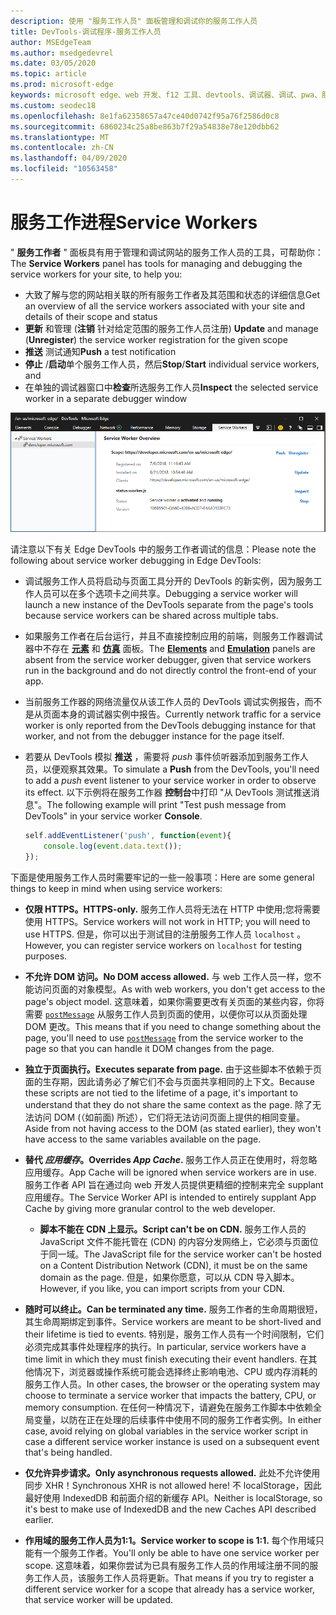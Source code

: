 ```yaml
---
description: 使用 "服务工作人员" 面板管理和调试你的服务工作人员
title: DevTools-调试程序-服务工作人员
author: MSEdgeTeam
ms.author: msedgedevrel
ms.date: 03/05/2020
ms.topic: article
ms.prod: microsoft-edge
keywords: microsoft edge、web 开发、f12 工具、devtools、调试器、调试、pwa、服务工作人员、缓存 api
ms.custom: seodec18
ms.openlocfilehash: 8e1fa62358657a47ce40d0742f95a76f2586d0c8
ms.sourcegitcommit: 6860234c25a8be863b7f29a54838e78e120dbb62
ms.translationtype: MT
ms.contentlocale: zh-CN
ms.lasthandoff: 04/09/2020
ms.locfileid: "10563458"
---
```

# <span data-ttu-id="bfa81-104">服务工作进程</span><span class="sxs-lookup"><span data-stu-id="bfa81-104">Service Workers</span></span>

<span data-ttu-id="bfa81-105">" **服务工作者** " 面板具有用于管理和调试网站的服务工作人员的工具，可帮助你：</span><span class="sxs-lookup"><span data-stu-id="bfa81-105">The **Service Workers** panel has tools for managing and debugging the service workers for your site, to help you:</span></span>

 - <span data-ttu-id="bfa81-106">大致了解与您的网站相关联的所有服务工作者及其范围和状态的详细信息</span><span class="sxs-lookup"><span data-stu-id="bfa81-106">Get an overview of all the service workers associated with your site and details of their scope and status</span></span>
 - <span data-ttu-id="bfa81-107">**更新** 和管理 (**注销** 针对给定范围的服务工作人员注册) </span><span class="sxs-lookup"><span data-stu-id="bfa81-107">**Update** and manage (**Unregister**) the service worker registration for the given scope</span></span>
 - <span data-ttu-id="bfa81-108">**推送** 测试通知</span><span class="sxs-lookup"><span data-stu-id="bfa81-108">**Push** a test notification</span></span>
 - <span data-ttu-id="bfa81-109">**停止** /**启动**单个服务工作人员，然后</span><span class="sxs-lookup"><span data-stu-id="bfa81-109">**Stop**/**Start** individual service workers, and</span></span>
 - <span data-ttu-id="bfa81-110">在单独的调试器窗口中**检查**所选服务工作人员</span><span class="sxs-lookup"><span data-stu-id="bfa81-110">**Inspect** the selected service worker in a separate debugger window</span></span>

![服务工作人员概述窗格](./media/service_worker.png)

<span data-ttu-id="bfa81-112">请注意以下有关 Edge DevTools 中的服务工作者调试的信息：</span><span class="sxs-lookup"><span data-stu-id="bfa81-112">Please note the following about service worker debugging in Edge DevTools:</span></span>

 - <span data-ttu-id="bfa81-113">调试服务工作人员将启动与页面工具分开的 DevTools 的新实例，因为服务工作人员可以在多个选项卡之间共享。</span><span class="sxs-lookup"><span data-stu-id="bfa81-113">Debugging a service worker will launch a new instance of the  DevTools separate from the page's tools because service workers can be shared across multiple tabs.</span></span>
 - <span data-ttu-id="bfa81-114">如果服务工作者在后台运行，并且不直接控制应用的前端，则服务工作器调试器中不存在 [**元素**](./elements.md) 和 [**仿真**](./emulation.md) 面板。</span><span class="sxs-lookup"><span data-stu-id="bfa81-114">The [**Elements**](./elements.md) and [**Emulation**](./emulation.md) panels are absent from the service worker debugger, given that service workers run in the background and do not directly control the front-end of your app.</span></span>
 - <span data-ttu-id="bfa81-115">当前服务工作器的网络流量仅从该工作人员的 DevTools 调试实例报告，而不是从页面本身的调试器实例中报告。</span><span class="sxs-lookup"><span data-stu-id="bfa81-115">Currently network traffic for a service worker is only reported from the  DevTools debugging instance for that worker, and not from the debugger instance for the page itself.</span></span>
 - <span data-ttu-id="bfa81-116">若要从 DevTools 模拟 **推送** ，需要将 *push* 事件侦听器添加到服务工作人员，以便观察其效果。</span><span class="sxs-lookup"><span data-stu-id="bfa81-116">To simulate a **Push** from the DevTools, you'll need to add a *push* event listener to your service worker in order to observe its effect.</span></span> <span data-ttu-id="bfa81-117">以下示例将在服务工作器 **控制台**中打印 "从 DevTools 测试推送消息"。</span><span class="sxs-lookup"><span data-stu-id="bfa81-117">The following example will print "Test push message from DevTools" in your service worker **Console**.</span></span>

   ```JavaScript
   self.addEventListener('push', function(event){
       console.log(event.data.text());
   });
   ```

<span data-ttu-id="bfa81-118">下面是使用服务工作人员时需要牢记的一些一般事项：</span><span class="sxs-lookup"><span data-stu-id="bfa81-118">Here are some general things to keep in mind when using service workers:</span></span>

- **<span data-ttu-id="bfa81-119">仅限 HTTPS。</span><span class="sxs-lookup"><span data-stu-id="bfa81-119">HTTPS-only.</span></span>** <span data-ttu-id="bfa81-120">服务工作人员将无法在 HTTP 中使用;您将需要使用 HTTPS。</span><span class="sxs-lookup"><span data-stu-id="bfa81-120">Service workers will not work in HTTP; you will need to use HTTPS.</span></span> <span data-ttu-id="bfa81-121">但是，你可以出于测试目的注册服务工作人员 `localhost` 。</span><span class="sxs-lookup"><span data-stu-id="bfa81-121">However, you can register service workers on `localhost` for testing purposes.</span></span>

- **<span data-ttu-id="bfa81-122">不允许 DOM 访问。</span><span class="sxs-lookup"><span data-stu-id="bfa81-122">No DOM access allowed.</span></span>** <span data-ttu-id="bfa81-123">与 web 工作人员一样，您不能访问页面的对象模型。</span><span class="sxs-lookup"><span data-stu-id="bfa81-123">As with web workers, you don't get access to the page's object model.</span></span> <span data-ttu-id="bfa81-124">这意味着，如果你需要更改有关页面的某些内容，你将需要 [`postMessage`](https://developer.mozilla.org/docs/Web/API/Worker/postMessage) 从服务工作人员到页面的使用，以便你可以从页面处理 DOM 更改。</span><span class="sxs-lookup"><span data-stu-id="bfa81-124">This means that if you need to change something about the page, you'll need to use [`postMessage`](https://developer.mozilla.org/docs/Web/API/Worker/postMessage) from the service worker to the page so that you can handle it DOM changes from the page.</span></span>

- **<span data-ttu-id="bfa81-125">独立于页面执行。</span><span class="sxs-lookup"><span data-stu-id="bfa81-125">Executes separate from page.</span></span>** <span data-ttu-id="bfa81-126">由于这些脚本不依赖于页面的生存期，因此请务必了解它们不会与页面共享相同的上下文。</span><span class="sxs-lookup"><span data-stu-id="bfa81-126">Because these scripts are not tied to the lifetime of a page, it's important to understand that they do not share the same context as the page.</span></span> <span data-ttu-id="bfa81-127">除了无法访问 DOM (（如前面) 所述），它们将无法访问页面上提供的相同变量。</span><span class="sxs-lookup"><span data-stu-id="bfa81-127">Aside from not having access to the DOM (as stated earlier), they won't have access to the same variables available on the page.</span></span>

- **<span data-ttu-id="bfa81-128">替代 *应用缓存*。</span><span class="sxs-lookup"><span data-stu-id="bfa81-128">Overrides *App Cache*.</span></span>** <span data-ttu-id="bfa81-129">服务工作人员正在使用时，将忽略应用缓存。</span><span class="sxs-lookup"><span data-stu-id="bfa81-129">App Cache will be ignored when service workers are in use.</span></span> <span data-ttu-id="bfa81-130">服务工作者 API 旨在通过向 web 开发人员提供更精细的控制来完全 supplant 应用缓存。</span><span class="sxs-lookup"><span data-stu-id="bfa81-130">The Service Worker API is intended to entirely supplant App Cache  by giving more granular control to the web developer.</span></span>

  - **<span data-ttu-id="bfa81-131">脚本不能在 CDN 上显示。</span><span class="sxs-lookup"><span data-stu-id="bfa81-131">Script can't be on CDN.</span></span>** <span data-ttu-id="bfa81-132">服务工作人员的 JavaScript 文件不能托管在 (CDN) 的内容分发网络上，它必须与页面位于同一域。</span><span class="sxs-lookup"><span data-stu-id="bfa81-132">The JavaScript file for the service worker can't be hosted on a Content Distribution Network (CDN), it must be on the same domain as the page.</span></span> <span data-ttu-id="bfa81-133">但是，如果你愿意，可以从 CDN 导入脚本。</span><span class="sxs-lookup"><span data-stu-id="bfa81-133">However, if you like, you can import scripts from your CDN.</span></span>

- **<span data-ttu-id="bfa81-134">随时可以终止。</span><span class="sxs-lookup"><span data-stu-id="bfa81-134">Can be terminated any time.</span></span>** <span data-ttu-id="bfa81-135">服务工作者的生命周期很短，其生命周期绑定到事件。</span><span class="sxs-lookup"><span data-stu-id="bfa81-135">Service workers are meant to be short-lived and their lifetime is tied to events.</span></span> <span data-ttu-id="bfa81-136">特别是，服务工作人员有一个时间限制，它们必须完成其事件处理程序的执行。</span><span class="sxs-lookup"><span data-stu-id="bfa81-136">In particular, service workers have a time limit in which they must finish executing their event handlers.</span></span> <span data-ttu-id="bfa81-137">在其他情况下，浏览器或操作系统可能会选择终止影响电池、CPU 或内存消耗的服务工作人员。</span><span class="sxs-lookup"><span data-stu-id="bfa81-137">In other cases, the browser or the operating system may choose to terminate a service worker that impacts the battery, CPU, or memory consumption.</span></span> <span data-ttu-id="bfa81-138">在任何一种情况下，请避免在服务工作脚本中依赖全局变量，以防在正在处理的后续事件中使用不同的服务工作者实例。</span><span class="sxs-lookup"><span data-stu-id="bfa81-138">In either case, avoid relying on global variables in the service worker script in case a different service worker instance is used on a subsequent event that's being handled.</span></span>

- **<span data-ttu-id="bfa81-139">仅允许异步请求。</span><span class="sxs-lookup"><span data-stu-id="bfa81-139">Only asynchronous requests allowed.</span></span>** <span data-ttu-id="bfa81-140">此处不允许使用同步 XHR！</span><span class="sxs-lookup"><span data-stu-id="bfa81-140">Synchronous XHR is not allowed here!</span></span> <span data-ttu-id="bfa81-141">不 localStorage，因此最好使用 IndexedDB 和前面介绍的新缓存 API。</span><span class="sxs-lookup"><span data-stu-id="bfa81-141">Neither is localStorage, so it's best to make use of IndexedDB and the new Caches API described earlier.</span></span>

- **<span data-ttu-id="bfa81-142">作用域的服务工作人员为1:1。</span><span class="sxs-lookup"><span data-stu-id="bfa81-142">Service worker to scope is 1:1.</span></span>** <span data-ttu-id="bfa81-143">每个作用域只能有一个服务工作者。</span><span class="sxs-lookup"><span data-stu-id="bfa81-143">You'll only be able to have one service worker per scope.</span></span> <span data-ttu-id="bfa81-144">这意味着，如果你尝试为已具有服务工作人员的作用域注册不同的服务工作人员，该服务工作人员将更新。</span><span class="sxs-lookup"><span data-stu-id="bfa81-144">That means if you try to register a different service worker for a scope that already has a service worker, that service worker will be updated.</span></span>
